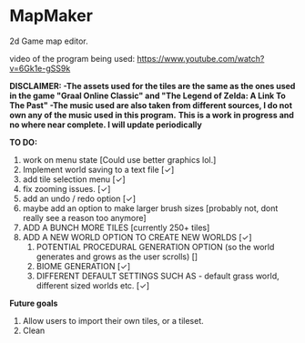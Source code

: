 # MapMaker
2d Game map editor.

video of the program being used: https://www.youtube.com/watch?v=6Gk1e-gSS9k

**DISCLAIMER: -The assets used for the tiles are the same as the ones used in the game "Graal Online Classic" and "The Legend of Zelda: A 		 Link To The Past" 
	      -The music used are also taken from different sources, I do not own any of the music used in this program.**
**This is a work in progress and no where near complete. I will update periodically**

**TO DO:**
1. work on menu state [Could use better graphics lol.]
2. Implement world saving to a text file [✓]
3. add tile selection menu [✓]
4. fix zooming issues. [✓]
5. add an undo / redo option [✓]
6. maybe add an option to make larger brush sizes [probably not, dont really see a reason too anymore]
7. ADD A BUNCH MORE TILES [currently 250+ tiles]
8. ADD A NEW WORLD OPTION TO CREATE NEW WORLDS [✓]
	1. POTENTIAL PROCEDURAL GENERATION OPTION (so the world generates and grows as the user scrolls) []
	2. BIOME GENERATION [✓]
	4. DIFFERENT DEFAULT SETTINGS SUCH AS - default grass world, different sized worlds etc. [✓]

**Future goals**
1. Allow users to import their own tiles, or a tileset.
2. Clean
